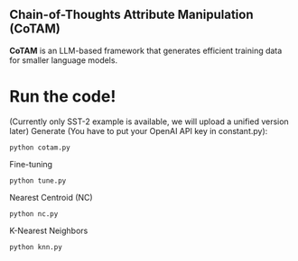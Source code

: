 ## Chain-of-Thoughts Attribute Manipulation (CoTAM)
**CoTAM** is an LLM-based framework that generates efficient training data for smaller language models.

# Run the code!
(Currently only SST-2 example is available, we will upload a unified version later)
Generate (You have to put your OpenAI API key in constant.py):
```
python cotam.py
```
Fine-tuning
```
python tune.py
```
Nearest Centroid (NC)
```
python nc.py
```
K-Nearest Neighbors
```
python knn.py
```
